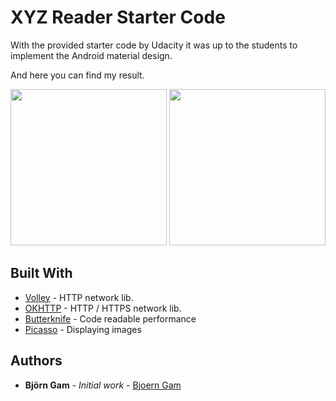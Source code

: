 <h1>XYZ Reader Starter Code</h1>

With the provided starter code by Udacity it was up to the students to implement the Android material design.<br>

And here you can find my result.<br>

<p align="center">
  <img src="http://bjoern.cologne/wp-content/uploads/2017/07/Screenshot_20170728-104832.png" width="250"/>
  <img src="http://bjoern.cologne/wp-content/uploads/2017/07/Screenshot_20170728-105857.png" width="250"/>
</p>


## Built With

* [Volley](https://github.com/google/volley) - HTTP network lib.
* [OKHTTP](https://github.com/square/okhttp) - HTTP / HTTPS network lib.
* [Butterknife](https://jakewharton.github.io/butterknife/) - Code readable performance 
* [Picasso](https://square.github.io/picasso/) - Displaying images 

## Authors

* **Björn Gam** - *Initial work* - [Bjoern Gam](https://github.com/bjoerngam)
